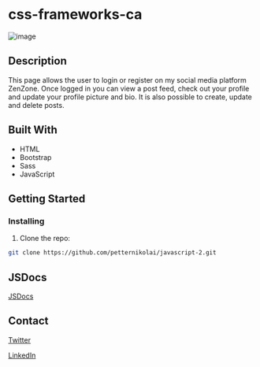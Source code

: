 # css-frameworks-ca

![image](https://github.com/petternikolai/css-frameworks-ca/assets/116467779/376031e8-d3dc-4abe-a038-cff71dfc93e8)

## Description

This page allows the user to login or register on my social media platform ZenZone.
Once logged in you can view a post feed, check out your profile and update your profile picture and bio.
It is also possible to create, update and delete posts.

## Built With

- HTML
- Bootstrap
- Sass
- JavaScript

## Getting Started

### Installing

1. Clone the repo:

```bash
git clone https://github.com/petternikolai/javascript-2.git
```

## JSDocs

[JSDocs](https://js2-jsdocs-zenzone.netlify.app)

## Contact

[Twitter](https://twitter.com/petternikolai94)

[LinkedIn](https://www.linkedin.com/in/petter-nikolai-kristoffersen-a829a41b8/)
